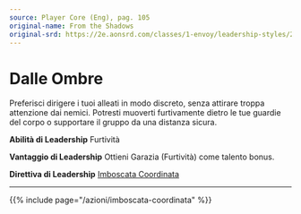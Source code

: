 ```yaml
---
source: Player Core (Eng), pag. 105
original-name: From the Shadows
original-srd: https://2e.aonsrd.com/classes/1-envoy/leadership-styles/2-from-the-shadows
---
```


# Dalle Ombre

Preferisci dirigere i tuoi alleati in modo discreto, senza attirare troppa
attenzione dai nemici. Potresti muoverti furtivamente dietro le tue guardie del
corpo o supportare il gruppo da una distanza sicura.

**Abilità di Leadership** Furtività

**Vantaggio di Leadership** Ottieni Garazia (Furtività) come talento bonus.

**Direttiva di Leadership** [Imboscata Coordinata](/azioni/imboscata-coordinata)

---

{{% include page="/azioni/imboscata-coordinata" %}}
